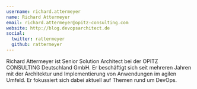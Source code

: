 ```yaml
---
username: richard.attermeyer
name: Richard Attermeyer
email: richard.attermeyer@opitz-consulting.com
website: http://blog.devopsarchitect.de
social:
  twitter: rattermeyer
  github: rattermeyer
---
```


Richard Attermeyer ist Senior Solution Architect bei der OPITZ CONSULTING Deutschland GmbH. Er beschäftigt sich seit mehreren Jahren mit der Architektur und Implementierung von Anwendungen im agilen Umfeld. Er fokussiert sich dabei aktuell auf Themen rund um DevOps.
